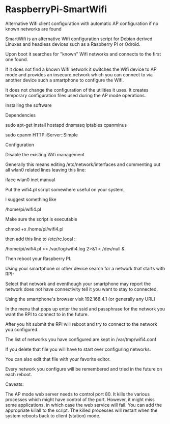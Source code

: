 # RaspberryPi-SmartWifi
Alternative Wifi client configuration with automatic AP configuration if no known networks are found

SmartWifi is an alternative Wifi configuration script for Debian derived Linuxes and headless devices such as a Raspberry PI or Odroid.

Upon boot it searches for "known" Wifi networks and connects to the first one found.

If it does not find a known Wifi network it switches the Wifi device to AP mode and provides an insecure network which you can connect to via another device such a smartphone to configure the Wifi.

It does not change the configuration of the utilities it uses.   It creates temporary configuration files used during the AP mode operations.

Installing the software

Dependencies

sudo apt-get install hostapd dnsmasq iptables cpanminus

sudo cpanm HTTP::Server::Simple

Configuration

Disable the existing Wifi management

Generally this means editing /etc/network/interfaces and commenting out all wlan0 related lines leaving this line:

iface wlan0 inet manual

Put the wifi4.pl script somewhere useful on your system,

I suggest something like

/home/pi/wifi4.pl

Make sure the script is executable

chmod +x /home/pi/wifi4.pl

then add this line to /etc/rc.local :

/home/pi/wifi4.pl >> /var/log/wifi4.log 2>&1 < /dev/null &

Then reboot your Raspberry PI.

Using your smartphone or other device search for a network that starts with RPI-

Select that network and eventhough your smartphone may report the network does not have
connectivity tell it you want to stay to connected.

Using the smartphone's browser visit 192.168.4.1 (or generally any URL)

In the menu that pops up enter the ssid and passphrase for the network you want the RPI to connect to in the future.

After you hit submit the RPI will reboot and try to connect to the network you configured.

The list of networks you have configured are kept in /var/tmp/wifi4.conf

If you delete that file you will have to start over configuring networks.

You can also edit that file with your favorite editor.

Every network you configure will be remembered and tried in the future on each reboot.

Caveats:

The AP mode web server needs to control port 80.  It kills the various processes which might have control of the port.  However, it might miss some applications, in which case the web service will fail.  You can add the appropriate killall to the script.  The killed processes will restart when the system reboots back to client (station) mode.


